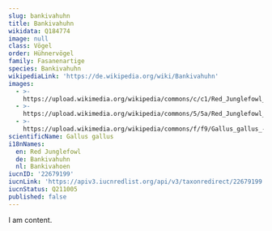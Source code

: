 ```yaml
---
slug: bankivahuhn
title: Bankivahuhn
wikidata: Q184774
image: null
class: Vögel
order: Hühnervögel
family: Fasanenartige
species: Bankivahuhn
wikipediaLink: 'https://de.wikipedia.org/wiki/Bankivahuhn'
images:
  - >-
    https://upload.wikimedia.org/wikipedia/commons/c/c1/Red_Junglefowl_(male)_-_Thailand.jpg
  - >-
    https://upload.wikimedia.org/wikipedia/commons/5/5a/Red_Junglefowl_Sundarbans_Tiger_Reserve_West_Bengal_India_07.03.2015.jpg
  - >-
    https://upload.wikimedia.org/wikipedia/commons/f/f9/Gallus_gallus_-Kaziranga_National_Park,_Assam,_India-8.jpg
scientificName: Gallus gallus
i18nNames:
  en: Red Junglefowl
  de: Bankivahuhn
  nl: Bankivahoen
iucnID: '22679199'
iucnLink: 'https://apiv3.iucnredlist.org/api/v3/taxonredirect/22679199'
iucnStatus: Q211005
published: false
---
```


I am content.
